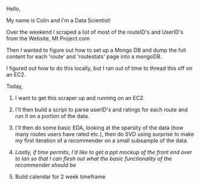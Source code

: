 Hello,

My name is Colin and I'm a Data Scientist!

Over the weekend I scraped a list of most of the routeID's and UserID's from the Website, Mt Project.com

Then I wanted to figure out how to set up a Mongo DB and dump the full content for each 'route' and 'routestats' page into a mongoDB.

I figured out how to do this locally, but I ran out of time to thread this off on an EC2.



Today,

1. I want to get this scraper up and running on an EC2.

2. I'll then build a script to parse userID's and ratings for each route and run it on a portion of the data.

3. I'll then do some basic EDA, looking at the sparsity of the data (how many routes users have rated etc.), then do SVD using surprise to make my first iteration of a recommender on a small subsample of the data.

4. *Lastly, if time permits, I'd like to get a ppt mockup of the front end over to Ian so that I can flesh out what the basic functionality of the recommender should be*

5. Build calendar for 2 week timeframe
